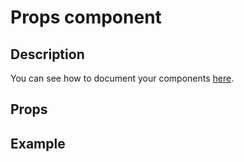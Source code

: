 <script setup>
import { Description, Props } from '@divriots/dockit-vue';
</script>

# Props component

## Description

<Description :of="Props"></Description>
You can see how to document your components [here](https://vue-styleguidist.github.io/docs/Documenting.html).

## Props

<Props :of="Props"/>

## Example

<Playground 
  code="<Props :of='Description'></Props>"
  :data-scope="{ Description }"
  :components="{ Props }">
</Playground>
